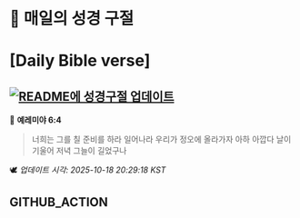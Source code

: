 # 🙏 매일의 성경 구절
# [Daily Bible verse]
## [![README에 성경구절 업데이트](https://github.com/DONGSUKA/first_test/actions/workflows/update-readme-bible.yml/badge.svg)](https://github.com/DONGSUKA/first_test/actions/workflows/update-readme-bible.yml)
<!-- START_BIBLE_VERSE -->
📖 **예레미야 6:4**
> 너희는 그를 칠 준비를 하라 일어나라 우리가 정오에 올라가자 아하 아깝다 날이 기울어 저녁 그늘이 길었구나

🕊️ _업데이트 시각: 2025-10-18 20:29:18 KST_
  <!-- END_BIBLE_VERSE -->
## GITHUB_ACTION
